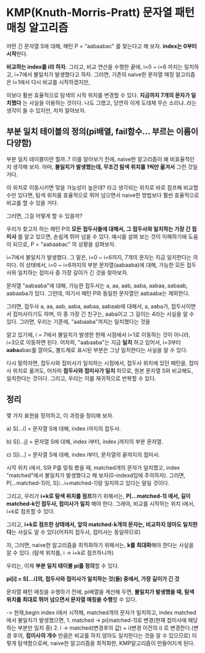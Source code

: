 # KMP(Knuth-Morris-Pratt) 문자열 패턴 매칭 알고리즘 #

어떤 긴 문자열 S에 대해,  패턴 P = "aabaabac" 를 찾는다고 해 보자. **index는 0부터 시작**한다.

**비교하는 index를 i라 하자.** 그리고, 비교 연산을 수행한 끝에, i=0 ~ i=6 까지는 일치하고, i=7에서 불일치가 발생했다고 하자. 그러면, 기존의 naive한 문자열 매칭 알고리즘은 i=1에서 다시 비교를 시작하겠지만,

이보다 훨씬 효율적으로 탐색의 시작 위치를 변경할 수 있다. **지금까지 7개의 문자가 일치했다** 는 사실을 이용하는 것이다. 나도 그랬고, 당연히 이게 도데체 무슨 소리냐..라는 생각이 들 수 있지만, 차차 알아보자. 

## 부분 일치 테이블의 정의(pi배열, fail함수... 부르는 이름이 다양함)

부분 일치 테이블이란 뭘까..? 이를 알아보기 전에, naive한 알고리즘이 왜 비효율적인지 생각해 보자. 아마, **불일치가 발생했는데, 무조건 탐색 위치를 1씩만 옮겨서** 그런 것일 거다. 

이 위치로 이동시키면 맞을 가능성이 높은데? 라고 생각되는 위치로 바로 점프해 비교할 수만 있다면, 탐색 위치를 효율적으로 뛰어 넘으면서 naive한 방법보다 훨씬 효율적으로 비교를 할 수 있을 거다. 

그러면, 그걸 어떻게 할 수 있을까? 

우리가 찾고자 하는 패턴 P의 **모든 접두사들에 대해서, 그 접두사와 일치하는 가장 긴 접미사** 를 알고 있으면, 손쉽게 뛰어 넘을 수 있다. 예시를 살펴 보는 것이 이해하기에 도움이 되므로, P = "aabaabac" 의 상황을 살펴보자. 

i=7에서 불일치가 발생했다. 그 말은, i=0 ~ i=6까지, 7개의 문자는 지금 일치한다는 의미다. 이 상태에서, i=0 ~ i=6까지의 부분 문자열(aabaaba)에 대해, 가능한 모든 접두사와 일치하는 접미사 중 가장 길이가 긴 것을 찾아보자. 

문자열 "aabaaba"에 대해, 가능한 접두사는 a, aa, aab, aaba, aabaa, aabaab, aabaaba가 있다. 그런데, 여기서 패턴 P와 동일한 문자열인 aabaaba는 제외한다. 

그러면, 접두사 a, aa, aab, aaba, aabaa, aabaab에 대해서, a, aaba가, 접두사이면서 접미사이기도 하며, 이 중 가장 긴 친구는, aaba이고 그 길이는 4라는 사실을 알 수 있다. 그러면, 우리는 기존에, "aabaaba"까지는 일치했다는 것을

알고 있기에, i = 7에서 불일치가 발생한 현재 시점에서 i=1로 이동하는 것이 아니라, i=3으로 이동하면 된다. 어차피, "aabaaba"는 지금 **일치** 하고 있어서, i=3부터 **aaba**abac를 깔아도, 볼드체로 표시된 부분은 그냥 일치한다는 사실을 알 수 있다. 

다시 말하자면, 접두사와 접미사가 일치하는 시점에서, 접두사 위치에 있던 패턴을, 접미사 위치로 옮겨도, 어차피 **접두사와 접미사가 일치** 하므로, 원본 문자열 S와 비교해도, 일치한다는 것이다. 그리고, 우리는 이를 재귀적으로 반복할 수 있다. 

## 정리
몇 가지 표현을 정의하고, 이 과정을 정리해 보자. 

a) S[...i] = 문자열 S에 대해, index i까지의 접두사. 

b) S[i...j] = 문자열 S에 대해, index i부터, index j까지의 부분 문자열.

c) S[i...] = 문자열 S에 대해, index i부터, 문자열의 끝까지의 접미사. 

시작 위치 i에서, S와 P를 맞춰 봤을 때, matched개의 문자가 일치했고, index "matched"에서 불일치가 발생했다고 해 보자(0-indexd임에 주의하자). 그러면, P[...matched-1]이, S[i...i+matched-1]랑 일치하고 있다는 말일 것이다. 

그리고, 우리가 **i+k로 탐색 위치를 점프**하기 위해서는, **P[...matched-1] 에서, 길이 matched-k인 접두사, 접미사가 일치** 해야 한다. 그래야, 비교를 시작하는 위치 i에서, i+k로 점프할 수 있다. 

그리고, **i+k로 점프한 상태에서, 앞의 matched-k개의 문자는, 비교하지 않아도 일치한다**는 사실도 알 수 있다(어차피 접두사, 접미사는 동일하므로)

자, 그러면, naive한 알고리즘을 최적화하기 위해서는, **k를 최대화**해야 한다는 사실을 알 수 있다. (탐색 위치를, i -> i+k로 점프하니까)

우리는, 이제 **부분 일치 테이블 pi를 정의**할 수 있다.

**pi[i] = S[...i]의, 접두사와 접미사가 일치하는 것(들) 중에서, 가장 길이가 긴 것**

문자열 패턴 매칭을 수행하기 전에, pi배열을 계산해 두면, **불일치가 발생했을 때, 탐색 위치를 최대로 뛰어 넘으면서 문자열 매칭을 수행**할 수 있다.

-> 현재,begin index i에서 시작해, matched개의 문자가 일치하고, index matched 에서 불일치가 발생했으면, 
    1. matched -> pi[matched-1]로 변경(현재 접미사에 해당하는 부분만 일치 중)
    2. i -> matched(변경후의 값) + i(변경 이전의 i) 로 변경한다.(변경 후의, **접미사의 개수** 만큼은 비교를 하지 않아도 일치한다는 것을 알 수 있으므로)
이렇게 탐색함으로써, naive한 알고리즘을 최적화한, KMP알고리즘이 만들어지게 된다.
